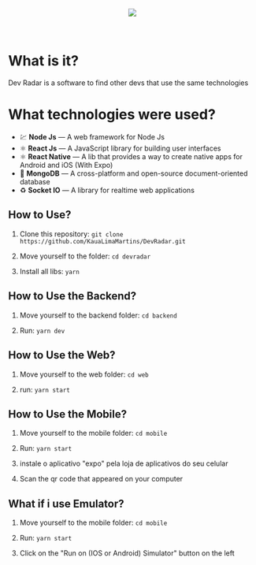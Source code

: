 <h1 align="center">
<br>
  <img src="https://i.imgur.com/POVtFk8.png" />
<br>
<br>
</h1>

# What is it?

Dev Radar is a software to find other devs that use the same technologies

# What technologies were used?

- 💹 **Node Js** — A web framework for Node Js
- ⚛️ **React Js** — A JavaScript library for building user interfaces
- ⚛️ **React Native** — A lib that provides a way to create native apps for Android and iOS (With Expo)
- 📄 **MongoDB** — A cross-platform and open-source document-oriented database
- ♻️ **Socket IO** — A library for realtime web applications 

## How to Use?

1. Clone this repository: `git clone https://github.com/KauaLimaMartins/DevRadar.git`

2. Move yourself to the folder: `cd devradar`

2. Install all libs: `yarn`

## How to Use the Backend?

1. Move yourself to the backend folder: `cd backend`

2. Run: `yarn dev`

## How to Use the Web?

1. Move yourself to the web folder: `cd web`

2. run: `yarn start`

## How to Use the Mobile?

1. Move yourself to the mobile folder: `cd mobile`

2. Run: `yarn start`

3. instale o aplicativo "expo" pela loja de aplicativos do seu celular

4. Scan the qr code that appeared on your computer

## What if i use Emulator?

1. Move yourself to the mobile folder: `cd mobile`

2. Run: `yarn start`

3. Click on the "Run on (IOS or Android) Simulator" button on the left
